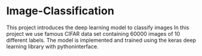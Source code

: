 # Image-Classification
This  project  introduces  the  deep  learning  model  to  classify  images
In  this project we use famous CIFAR  data  set  containing  60000 images of 10 different labels. 
The model is implemented and trained using the keras deep learning library with pythoninterface.
